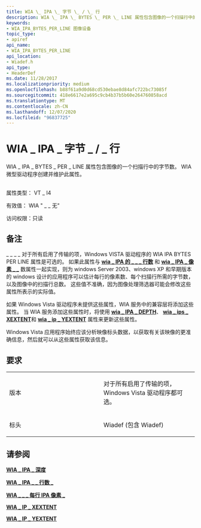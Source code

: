 ```yaml
---
title: WIA \_ IPA \_ 字节 \_ / \_ 行
description: WIA \_ IPA \_ BYTES \_ PER \_ LINE 属性包含图像的一个扫描行中的字节数。 WIA 微型驱动程序创建并维护此属性。
keywords:
- WIA_IPA_BYTES_PER_LINE 图像设备
topic_type:
- apiref
api_name:
- WIA_IPA_BYTES_PER_LINE
api_location:
- Wiadef.h
api_type:
- HeaderDef
ms.date: 11/28/2017
ms.localizationpriority: medium
ms.openlocfilehash: b88f61a9d0d68cd530ebae8d84afc722bc73085f
ms.sourcegitcommit: 418e6617e2a695c9cb4b37b5b60e264760858acd
ms.translationtype: MT
ms.contentlocale: zh-CN
ms.lasthandoff: 12/07/2020
ms.locfileid: "96837725"
---
```

# <a name="wia_ipa_bytes_per_line"></a>WIA \_ IPA \_ 字节 \_ / \_ 行


WIA \_ IPA \_ BYTES \_ PER \_ LINE 属性包含图像的一个扫描行中的字节数。 WIA 微型驱动程序创建并维护此属性。

## <span id="ddk_wia_ipa_bytes_per_line_si"></span><span id="DDK_WIA_IPA_BYTES_PER_LINE_SI"></span>


属性类型： VT \_ I4

有效值： WIA " \_ \_ 无"

访问权限：只读

<a name="remarks"></a>备注
-------

\_ \_ \_ \_ 对于所有启用了传输的项，Windows VISTA 驱动程序的 WIA IPA BYTES PER LINE 属性是可选的。 如果此属性与 [**wia \_ IPA 的 \_ \_ \_ 行数**](wia-ipa-number-of-lines.md) 和 [**wia \_ IPA \_ 像素 \_ \_**](wia-ipa-pixels-per-line.md) 数属性一起实现，则为 windows Server 2003、windows XP 和早期版本的 windows 设计的应用程序可以估计每行的像素数、每个扫描行所需的字节数，以及图像中的扫描行总数。 这些值不准确，因为图像处理筛选器可能会修改这些属性所表示的实际值。

如果 Windows Vista 驱动程序未提供这些属性，WIA 服务中的兼容层将添加这些属性。 当 WIA 服务添加这些属性时，将使用 [**wia \_ IPA \_ DEPTH**](wia-ipa-depth.md)、 [**wia \_ ips \_ XEXTENT**](wia-ips-xextent.md)和 [**wia \_ ip \_ YEXTENT**](wia-ips-yextent.md) 属性来更新这些属性。

Windows Vista 应用程序始终应该分析映像标头数据，以获取有关该映像的更准确信息，然后就可以从这些属性获取该信息。

<a name="requirements"></a>要求
------------

<table>
<colgroup>
<col width="50%" />
<col width="50%" />
</colgroup>
<tbody>
<tr class="odd">
<td><p>版本</p></td>
<td><p>对于所有启用了传输的项，Windows Vista 驱动程序都可选。</p></td>
</tr>
<tr class="even">
<td><p>标头</p></td>
<td>Wiadef (包含 Wiadef) </td>
</tr>
</tbody>
</table>

## <a name="see-also"></a>请参阅


[**WIA \_ IPA \_ 深度**](wia-ipa-depth.md)

[**WIA \_ IPA \_ \_ 行数 \_**](wia-ipa-number-of-lines.md)

[**WIA \_ \_ \_ 每行 IPA 像素 \_**](wia-ipa-pixels-per-line.md)

[**WIA \_ IP \_ XEXTENT**](wia-ips-xextent.md)

[**WIA \_ IP \_ YEXTENT**](wia-ips-yextent.md)

 

 






